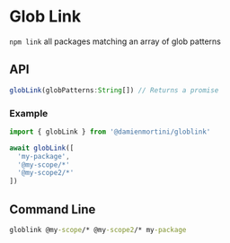 # Glob Link

`npm link` all packages matching an array of glob patterns

## API
```js
globLink(globPatterns:String[]) // Returns a promise
```

### Example
```js
import { globLink } from '@damienmortini/globlink'

await globLink([
  'my-package',
  '@my-scope/*'
  '@my-scope2/*'
])
```

## Command Line
```cmd
globlink @my-scope/* @my-scope2/* my-package
```
